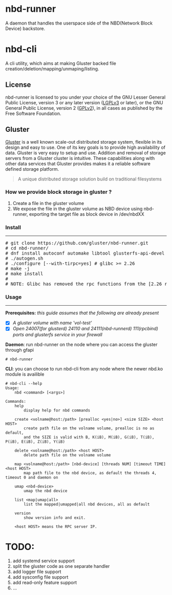 # nbd-runner

A daemon that handles the userspace side of the NBD(Network Block Device) backstore.

# nbd-cli

A cli utility, which aims at making Gluster backed file creation/deletion/mapping/unmaping/listing.

## License
nbd-runner is licensed to you under your choice of the GNU Lesser General Public License, version 3 or any later version ([LGPLv3](https://opensource.org/licenses/lgpl-3.0.html) or later), or the GNU General Public License, version 2 ([GPLv2](https://opensource.org/licenses/GPL-2.0)), in all cases as published by the Free Software Foundation.

## Gluster
[Gluster](http://gluster.readthedocs.io/en/latest/) is a well known scale-out distributed storage system, flexible in its design and easy to use. One of its key goals is to provide high availability of data. Gluster is very easy to setup and use. Addition and removal of storage servers from a Gluster cluster is intuitive. These capabilities along with other data services that Gluster provides makes it a reliable software defined storage platform.

> A unique distributed storage solution build on traditional filesystems

### How we provide block storage in gluster ?

1. Create a file in the gluster volume
2. We expose the file in the gluster volume as NBD device using nbd-runner, exporting the target file as block device in /dev/nbdXX

### Install
------
<pre>
# git clone https://github.com/gluster/nbd-runner.git
# cd nbd-runner/
# dnf install autoconf automake libtool glusterfs-api-devel kmod-devel libnl3-devel libevent-devel glib2-devel
# ./autogen.sh
# ./configure [--with-tirpc=yes] # glibc >= 2.26
# make -j
# make install
#
# NOTE: Glibc has removed the rpc functions from the [2.26 release](https://sourceware.org/ml/libc-alpha/2017-08/msg00010.html). Instead of relying on glibc providing these, the modern libtirpc library should be used instead. For the old glibc version or some distribute we will still use the glibc instead.
</pre>

### Usage
------
**Prerequisites:** *this guide assumes that the following are already present*
- [x] *A gluster volume with name 'vol-test'*
- [x] *Open 24007(for glusterd) 24110 and 24111(nbd-runnerd) 111(rpcbind) ports and glusterfs service in your firewall*

<b>Daemon</b>: run nbd-runner on the node where you can access the gluster through gfapi
```script
# nbd-runner
```

<b>CLI</b>: you can choose to run nbd-cli from any node where the newer nbd.ko module is availible
```script
# nbd-cli --help
Usage:
	nbd <command> [<args>]

Commands:
	help
		display help for nbd commands

	create <volname@host:/path> [prealloc <yes|no>] <size SIZE> <host HOST>
		create path file on the volname volume, prealloc is no as default,
		and the SIZE is valid with B, K(iB), M(iB), G(iB), T(iB), P(iB), E(iB), Z(iB), Y(iB)

	delete <volname@host:/path> <host HOST>
		delete path file on the volname volume

	map <volname@host:/path> [nbd-device] [threads NUM] [timeout TIME] <host HOST>
		map path file to the nbd device, as default the threads 4, timeout 0 and daemon on

	umap <nbd-device>
		umap the nbd device

	list <map|umap|all>
		list the mapped|umapped|all nbd devices, all as default

	version
		show version info and exit.

	<host HOST> means the RPC server IP.
```

# TODO:

1. add systemd service support
2. split the gluster code as one separate handler
3. add logger file support
4. add sysconfig file support
5. add read-only feature support
6. ...
